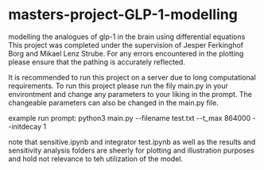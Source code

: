 # masters-project-GLP-1-modelling
modelling the analogues of glp-1 in the brain using differential equations
This project was completed under the supervision of Jesper Ferkinghof Borg and Mikael Lenz Strube.
For any errors encountered in the plotting please ensure that the pathing is accurately reflected.

It is recommended to run this project on a server due to long computational requirements.
To run this project please run the fily main.py in your environtment and change any parameters to your liking in the prompt.
The changeable parameters can also be changed in the main.py file.

example run prompt: python3 main.py  --filename test.txt  --t_max 864000  --initdecay 1


note that sensitive.ipynb and integrator test.ipynb as well as the results and sensitivity analysis folders are sheerly for plotting and illustration purposes and hold not relevance to teh utilization of the model.
